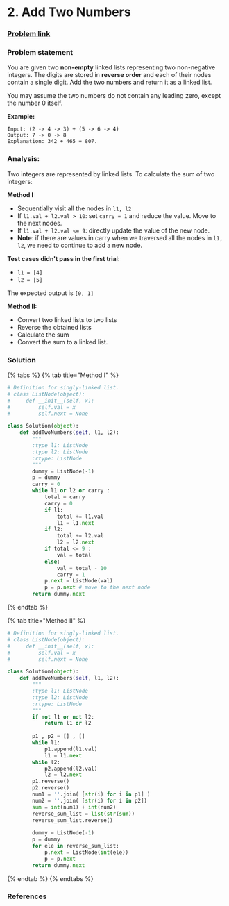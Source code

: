 # 2. Add Two Numbers

### [Problem link](https://leetcode.com/problems/add-two-numbers/)

### Problem statement

You are given two **non-empty** linked lists representing two non-negative integers. The digits are stored in **reverse order** and each of their nodes contain a single digit. Add the two numbers and return it as a linked list.

You may assume the two numbers do not contain any leading zero, except the number 0 itself.

**Example:**

```text
Input: (2 -> 4 -> 3) + (5 -> 6 -> 4)
Output: 7 -> 0 -> 8
Explanation: 342 + 465 = 807.
```

### Analysis:

Two integers are represented by linked lists. To calculate the sum of two integers:

**Method I**

* Sequentially visit all the nodes in `l1, l2` 
* If `l1.val + l2.val > 10`: set `carry = 1`  and reduce the value. Move to the next nodes. 
* If `l1.val + l2.val <= 9`: directly update the value of the new node.
* **Note**: if there are values in carry when we traversed all the nodes in `l1, l2`, we need to continue to add a new node.

**Test cases didn't pass in the first tria**l:  

* `l1 = [4]`
* `l2 = [5]`

The expected output is `[0, 1]`

**Method II:**

* Convert two linked lists to two lists
* Reverse the obtained lists
* Calculate the sum
* Convert the sum to a linked list.

###  Solution

{% tabs %}
{% tab title="Method I" %}
```python
# Definition for singly-linked list.
# class ListNode(object):
#     def __init__(self, x):
#         self.val = x
#         self.next = None

class Solution(object):
    def addTwoNumbers(self, l1, l2):
        """
        :type l1: ListNode
        :type l2: ListNode
        :rtype: ListNode
        """
        dummy = ListNode(-1)
        p = dummy
        carry = 0
        while l1 or l2 or carry :
            total = carry
            carry = 0
            if l1: 
                total += l1.val
                l1 = l1.next
            if l2:
                total += l2.val
                l2 = l2.next
            if total <= 9 :
                val = total
            else:
                val = total - 10
                carry = 1
            p.next = ListNode(val) 
            p = p.next # move to the next node
        return dummy.next 
```
{% endtab %}

{% tab title="Method II" %}
```python
# Definition for singly-linked list.
# class ListNode(object):
#     def __init__(self, x):
#         self.val = x
#         self.next = None

class Solution(object):
    def addTwoNumbers(self, l1, l2):
        """
        :type l1: ListNode
        :type l2: ListNode
        :rtype: ListNode
        """
        if not l1 or not l2:
            return l1 or l2
        
        p1 , p2 = [] , []
        while l1:
            p1.append(l1.val)
            l1 = l1.next
        while l2:
            p2.append(l2.val)
            l2 = l2.next
        p1.reverse()
        p2.reverse()
        num1 = ''.join( [str(i) for i in p1] )
        num2 = ''.join( [str(i) for i in p2])
        sum = int(num1) + int(num2)
        reverse_sum_list = list(str(sum))
        reverse_sum_list.reverse()
        
        dummy = ListNode(-1)
        p = dummy
        for ele in reverse_sum_list:
            p.next = ListNode(int(ele))
            p = p.next
        return dummy.next
```
{% endtab %}
{% endtabs %}

### References



